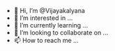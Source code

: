 - 👋 Hi, I’m @Vijayakalyana
- 👀 I’m interested in ...
- 🌱 I’m currently learning ...
- 💞️ I’m looking to collaborate on ...
- 📫 How to reach me ...

<!---
Vijayakalyana/Vijayakalyana is a ✨ special ✨ repository because its `README.md` (this file) appears on your GitHub profile.
You can click the Preview link to take a look at your changes.
--->

